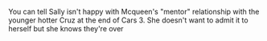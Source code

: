 You can tell Sally isn't happy with Mcqueen's "mentor" relationship with the younger hotter Cruz at the end of Cars 3. She doesn't want to admit it to herself but she knows they're over

